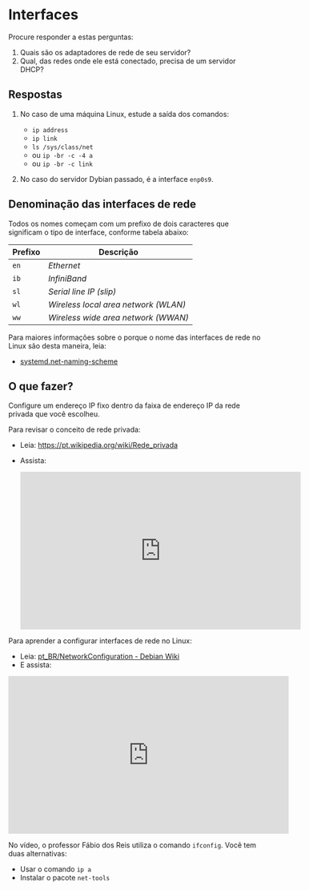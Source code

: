 # Interfaces

Procure responder a estas perguntas:

1. Quais são os adaptadores de rede de seu servidor?
2. Qual, das redes onde ele está conectado, precisa de um servidor DHCP?


## Respostas

1. No caso de uma máquina Linux, estude a saída dos comandos:

    - `ip address`
    - `ip link`
    - `ls /sys/class/net`
    - ou `ip -br -c -4 a`
    - ou `ip -br -c link`

2. No caso do servidor Dybian passado, é a interface `enp0s9`.

## Denominação das interfaces de rede

Todos os nomes começam com um prefixo de dois caracteres que significam o tipo de interface, conforme tabela abaixo:

| Prefixo | Descrição                            |
| ------- | ------------------------------------ |
| `en`    | *Ethernet*                           |
| `ib`    | *InfiniBand*                         |
| `sl`    | *Serial line IP (slip)*              |
| `wl`    | *Wireless local area network (WLAN)* |
| `ww`    | *Wireless wide area network (WWAN)*  |

Para maiores informações sobre o porque o nome das interfaces de rede no Linux são desta maneira, leia:

- [systemd.net-naming-scheme](https://www.freedesktop.org/software/systemd/man/systemd.net-naming-scheme.html)


## O que fazer?

Configure um endereço IP fixo dentro da faixa de endereço IP da rede privada que você escolheu.

Para revisar o conceito de rede privada:

- Leia: <https://pt.wikipedia.org/wiki/Rede_privada>
- Assista: 

    <iframe width="560" height="315" src="https://www.youtube.com/embed/s2bv_mKEctA" title="YouTube video player" frameborder="0" allow="accelerometer; autoplay; clipboard-write; encrypted-media; gyroscope; picture-in-picture" allowfullscreen></iframe>

Para aprender a configurar interfaces de rede no Linux:

- Leia: [pt_BR/NetworkConfiguration - Debian Wiki](https://wiki.debian.org/pt_BR/NetworkConfiguration)
- E assista:

<iframe width="560" height="315" src="https://www.youtube.com/embed/-zBx19EZ5U0" title="YouTube video player" frameborder="0" allow="accelerometer; autoplay; clipboard-write; encrypted-media; gyroscope; picture-in-picture" allowfullscreen></iframe>

No vídeo, o professor Fábio dos Reis utiliza o comando `ifconfig`. Você tem duas alternativas:

- Usar o comando `ip a`
- Instalar o pacote `net-tools`


